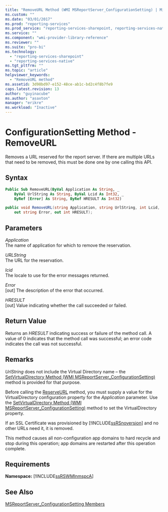 ```yaml
---
title: "RemoveURL Method (WMI MSReportServer_ConfigurationSetting) | Microsoft Docs"
ms.custom: ""
ms.date: "03/01/2017"
ms.prod: "reporting-services"
ms.prod_service: "reporting-services-sharepoint, reporting-services-native"
ms.service: ""
ms.component: "wmi-provider-library-reference"
ms.reviewer: ""
ms.suite: "pro-bi"
ms.technology: 
  - "reporting-services-sharepoint"
  - "reporting-services-native"
ms.tgt_pltfrm: ""
ms.topic: "article"
helpviewer_keywords: 
  - "RemoveURL method"
ms.assetid: 3d98bd97-e152-48ce-ab1c-bd2c4f8b7fe9
caps.latest.revision: 13
author: "guyinacube"
ms.author: "asaxton"
manager: "erikre"
ms.workload: "Inactive"
---
```

# ConfigurationSetting Method - RemoveURL
  Removes a URL reserved for the report server. If there are multiple URLs that need to be removed, this must be done one by one calling this API.  
  
## Syntax  
  
```vb  
Public Sub RemoveURL(ByVal Application As String, _  
    ByVal UrlString As String, ByVal Lcid As Int32, _  
    ByRef [Error] As String, ByRef HRESULT As Int32)  
```  
  
```csharp  
public void RemoveURL(string Application, string UrlString, int Lcid,   
    out string Error, out int HRESULT);  
```  
  
## Parameters  
 *Application*  
 The name of application for which to remove the reservation.  
  
 *URLString*  
 The URL for the reservation.  
  
 *lcid*  
 The locale to use for the error messages returned.  
  
 *Error*  
 [out] The description of the error that occurred.  
  
 *HRESULT*  
 [out] Value indicating whether the call succeeded or failed.  
  
## Return Value  
 Returns an *HRESULT* indicating success or failure of the method call. A value of 0 indicates that the method call was successful; an error code indicates the call was not successful.  
  
## Remarks  
 *UrlString* does not include the Virtual Directory name – the [SetVirtualDirectory Method &#40;WMI MSReportServer_ConfigurationSetting&#41;](../../reporting-services/wmi-provider-library-reference/configurationsetting-method-setvirtualdirectory.md) method is provided for that purpose.  
  
 Before calling the [ReserveURL](../../reporting-services/wmi-provider-library-reference/configurationsetting-method-reserveurl.md) method, you must supply a value for the VirtualDirectory configuration property for the *Application* parameter. Use the [SetVirtualDirectory Method &#40;WMI MSReportServer_ConfigurationSetting&#41;](../../reporting-services/wmi-provider-library-reference/configurationsetting-method-setvirtualdirectory.md) method to set the VirtualDirectory property.  
  
 If an SSL Certificate was provisioned by [!INCLUDE[ssRSnoversion](../../includes/ssrsnoversion-md.md)] and no other URLs need it, it is removed.  
  
 This method causes all non-configuration app domains to hard recycle and stop during this operation; app domains are restarted after this operation complete.  
  
## Requirements  
 **Namespace:** [!INCLUDE[ssRSWMInmspcA](../../includes/ssrswminmspca-md.md)]  
  
## See Also  
 [MSReportServer_ConfigurationSetting Members](../../reporting-services/wmi-provider-library-reference/msreportserver-configurationsetting-members.md)  
  
  
